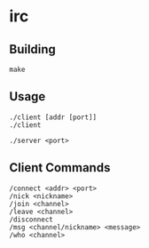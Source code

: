 # irc

## Building
```
make
```

## Usage
```
./client [addr [port]]
./client
```

```
./server <port>
```

## Client Commands
```
/connect <addr> <port>
/nick <nickname>
/join <channel>
/leave <channel>
/disconnect
/msg <channel/nickname> <message>
/who <channel>
```
